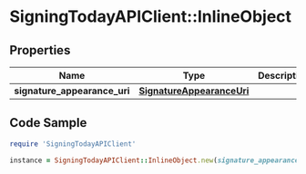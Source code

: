 # SigningTodayAPIClient::InlineObject

## Properties

Name | Type | Description | Notes
------------ | ------------- | ------------- | -------------
**signature_appearance_uri** | [**SignatureAppearanceUri**](SignatureAppearanceUri.md) |  | [optional] 

## Code Sample

```ruby
require 'SigningTodayAPIClient'

instance = SigningTodayAPIClient::InlineObject.new(signature_appearance_uri: null)
```



